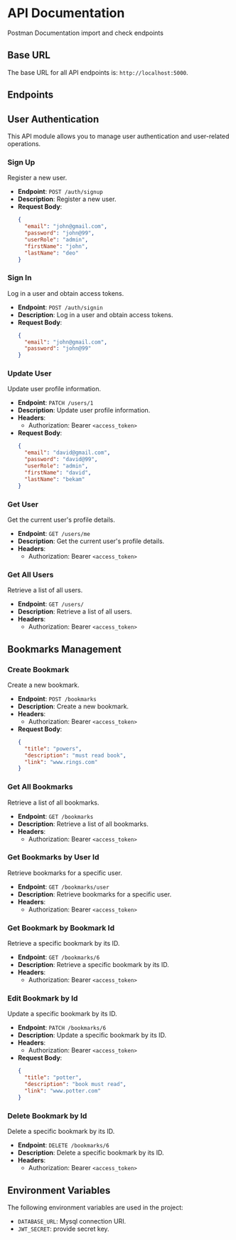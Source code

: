 # API Documentation

Postman Documentation import and check endpoints

## Base URL

The base URL for all API endpoints is: `http://localhost:5000`.

## Endpoints

## User Authentication

This API module allows you to manage user authentication and user-related operations.

### Sign Up

Register a new user.

- **Endpoint**: `POST /auth/signup`
- **Description**: Register a new user.
- **Request Body**:
  ```json
  {
    "email": "john@gmail.com",
    "password": "john@99",
    "userRole": "admin",
    "firstName": "john",
    "lastName": "deo"
  }

### Sign In

Log in a user and obtain access tokens.

- **Endpoint**: `POST /auth/signin`
- **Description**: Log in a user and obtain access  tokens.
- **Request Body**:
  ```json
  {
    "email": "john@gmail.com",
    "password": "john@99"
  }

### Update User

Update user profile information.

- **Endpoint**: `PATCH /users/1`
- **Description**: Update user profile information.
- **Headers**:
  - Authorization: Bearer `<access_token>`
- **Request Body**:
  ```json
  {
    "email": "david@gmail.com",
    "password": "david@99",
    "userRole": "admin",
    "firstName": "david",
    "lastName": "bekam"
  }

### Get User

Get the current user's profile details.

- **Endpoint**: `GET /users/me`
- **Description**: Get the current user's profile details.
- **Headers**:
  - Authorization: Bearer `<access_token>`

### Get All Users

Retrieve a list of all users.

- **Endpoint**: `GET /users/`
- **Description**: Retrieve a list of all users.
- **Headers**:
  - Authorization: Bearer `<access_token>`


## Bookmarks Management

### Create Bookmark

Create a new bookmark.

- **Endpoint**: `POST /bookmarks`
- **Description**: Create a new bookmark.
- **Headers**:
  - Authorization: Bearer `<access_token>`
- **Request Body**:
  ```json
  {
    "title": "powers",
    "description": "must read book",
    "link": "www.rings.com"
  }

### Get All Bookmarks

Retrieve a list of all bookmarks.

- **Endpoint**: `GET /bookmarks`
- **Description**: Retrieve a list of all bookmarks.
- **Headers**:
  - Authorization: Bearer `<access_token>`

### Get Bookmarks by User Id

Retrieve bookmarks for a specific user.

- **Endpoint**: `GET /bookmarks/user`
- **Description**: Retrieve bookmarks for a specific user.
- **Headers**:
  - Authorization: Bearer `<access_token>`

### Get Bookmark by Bookmark Id

Retrieve a specific bookmark by its ID.

- **Endpoint**: `GET /bookmarks/6`
- **Description**: Retrieve a specific bookmark by its ID.
- **Headers**:
  - Authorization: Bearer `<access_token>`

### Edit Bookmark by Id

Update a specific bookmark by its ID.

- **Endpoint**: `PATCH /bookmarks/6`
- **Description**: Update a specific bookmark by its ID.
- **Headers**:
  - Authorization: Bearer `<access_token>`
- **Request Body**:
  ```json
  {
    "title": "potter",
    "description": "book must read",
    "link": "www.potter.com"
  }

### Delete Bookmark by Id

Delete a specific bookmark by its ID.

- **Endpoint**: `DELETE /bookmarks/6`
- **Description**: Delete a specific bookmark by its ID.
- **Headers**:
  - Authorization: Bearer `<access_token>`


## Environment Variables

The following environment variables are used in the project:

- `DATABASE_URL`: Mysql connection URI.
- `JWT_SECRET`: provide secret key.
